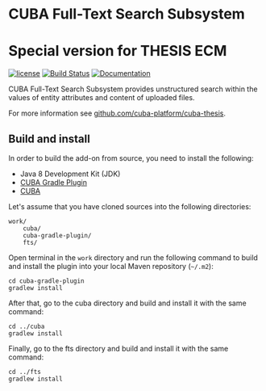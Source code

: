 # CUBA Full-Text Search Subsystem 
# Special version for THESIS ECM

[![license](https://img.shields.io/badge/license-Apache%20License%202.0-blue.svg?style=flat)](http://www.apache.org/licenses/LICENSE-2.0)
[![Build Status](https://travis-ci.org/cuba-platform/fts.svg?branch=master)](https://travis-ci.org/cuba-platform/fts-thesis)
[![Documentation](https://img.shields.io/badge/documentation-online-03a9f4.svg)](https://docs.cuba-platform.com/cuba/5.6/fts/ru/html-single/fts.html)

CUBA Full-Text Search Subsystem provides unstructured search within the values of entity attributes and content of uploaded files.

For more information see [github.com/cuba-platform/cuba-thesis](https://github.com/cuba-platform/cuba-thesis).

## Build and install

In order to build the add-on from source, you need to install the following:
* Java 8 Development Kit (JDK)
* [CUBA Gradle Plugin](https://github.com/cuba-platform/cuba-gradle-plugin-thesis)
* [CUBA](https://github.com/cuba-platform/cuba-thesis)

Let's assume that you have cloned sources into the following directories:
```
work/
    cuba/
    cuba-gradle-plugin/
    fts/
```

Open terminal in the `work` directory and run the following command to build and install the plugin into your local Maven repository (`~/.m2`):
```
cd cuba-gradle-plugin
gradlew install
```

After that, go to the cuba directory and build and install it with the same command:
```
cd ../cuba
gradlew install
```

Finally, go to the fts directory and build and install it with the same command:
```
cd ../fts
gradlew install
```
